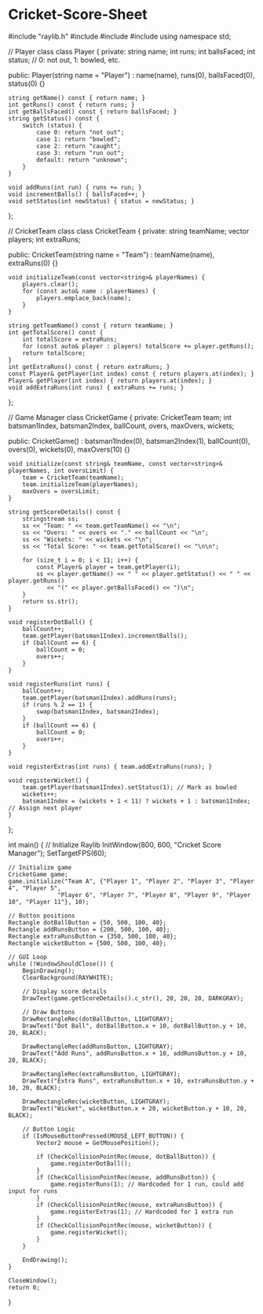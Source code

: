 # Cricket-Score-Sheet
#include "raylib.h"
#include <vector>
#include <string>
#include <sstream>
using namespace std;

// Player class
class Player {
private:
    string name;
    int runs;
    int ballsFaced;
    int status; // 0: not out, 1: bowled, etc.

public:
    Player(string name = "Player") : name(name), runs(0), ballsFaced(0), status(0) {}

    string getName() const { return name; }
    int getRuns() const { return runs; }
    int getBallsFaced() const { return ballsFaced; }
    string getStatus() const {
        switch (status) {
            case 0: return "not out";
            case 1: return "bowled";
            case 2: return "caught";
            case 3: return "run out";
            default: return "unknown";
        }
    }

    void addRuns(int run) { runs += run; }
    void incrementBalls() { ballsFaced++; }
    void setStatus(int newStatus) { status = newStatus; }
};

// CricketTeam class
class CricketTeam {
private:
    string teamName;
    vector<Player> players;
    int extraRuns;

public:
    CricketTeam(string name = "Team") : teamName(name), extraRuns(0) {}

    void initializeTeam(const vector<string>& playerNames) {
        players.clear();
        for (const auto& name : playerNames) {
            players.emplace_back(name);
        }
    }

    string getTeamName() const { return teamName; }
    int getTotalScore() const {
        int totalScore = extraRuns;
        for (const auto& player : players) totalScore += player.getRuns();
        return totalScore;
    }
    int getExtraRuns() const { return extraRuns; }
    const Player& getPlayer(int index) const { return players.at(index); }
    Player& getPlayer(int index) { return players.at(index); }
    void addExtraRuns(int runs) { extraRuns += runs; }
};

// Game Manager
class CricketGame {
private:
    CricketTeam team;
    int batsman1Index, batsman2Index, ballCount, overs, maxOvers, wickets;

public:
    CricketGame() : batsman1Index(0), batsman2Index(1), ballCount(0), overs(0), wickets(0), maxOvers(10) {}

    void initialize(const string& teamName, const vector<string>& playerNames, int oversLimit) {
        team = CricketTeam(teamName);
        team.initializeTeam(playerNames);
        maxOvers = oversLimit;
    }

    string getScoreDetails() const {
        stringstream ss;
        ss << "Team: " << team.getTeamName() << "\n";
        ss << "Overs: " << overs << "." << ballCount << "\n";
        ss << "Wickets: " << wickets << "\n";
        ss << "Total Score: " << team.getTotalScore() << "\n\n";

        for (size_t i = 0; i < 11; i++) {
            const Player& player = team.getPlayer(i);
            ss << player.getName() << " " << player.getStatus() << " " << player.getRuns()
               << "(" << player.getBallsFaced() << ")\n";
        }
        return ss.str();
    }

    void registerDotBall() {
        ballCount++;
        team.getPlayer(batsman1Index).incrementBalls();
        if (ballCount == 6) {
            ballCount = 0;
            overs++;
        }
    }

    void registerRuns(int runs) {
        ballCount++;
        team.getPlayer(batsman1Index).addRuns(runs);
        if (runs % 2 == 1) {
            swap(batsman1Index, batsman2Index);
        }
        if (ballCount == 6) {
            ballCount = 0;
            overs++;
        }
    }

    void registerExtras(int runs) { team.addExtraRuns(runs); }

    void registerWicket() {
        team.getPlayer(batsman1Index).setStatus(1); // Mark as bowled
        wickets++;
        batsman1Index = (wickets + 1 < 11) ? wickets + 1 : batsman1Index; // Assign next player
    }
};

int main() {
    // Initialize Raylib
    InitWindow(800, 600, "Cricket Score Manager");
    SetTargetFPS(60);

    // Initialize game
    CricketGame game;
    game.initialize("Team A", {"Player 1", "Player 2", "Player 3", "Player 4", "Player 5", 
                  "Player 6", "Player 7", "Player 8", "Player 9", "Player 10", "Player 11"}, 10);

    // Button positions
    Rectangle dotBallButton = {50, 500, 100, 40};
    Rectangle addRunsButton = {200, 500, 100, 40};
    Rectangle extraRunsButton = {350, 500, 100, 40};
    Rectangle wicketButton = {500, 500, 100, 40};

    // GUI Loop
    while (!WindowShouldClose()) {
        BeginDrawing();
        ClearBackground(RAYWHITE);

        // Display score details
        DrawText(game.getScoreDetails().c_str(), 20, 20, 20, DARKGRAY);

        // Draw Buttons
        DrawRectangleRec(dotBallButton, LIGHTGRAY);
        DrawText("Dot Ball", dotBallButton.x + 10, dotBallButton.y + 10, 20, BLACK);

        DrawRectangleRec(addRunsButton, LIGHTGRAY);
        DrawText("Add Runs", addRunsButton.x + 10, addRunsButton.y + 10, 20, BLACK);

        DrawRectangleRec(extraRunsButton, LIGHTGRAY);
        DrawText("Extra Runs", extraRunsButton.x + 10, extraRunsButton.y + 10, 20, BLACK);

        DrawRectangleRec(wicketButton, LIGHTGRAY);
        DrawText("Wicket", wicketButton.x + 20, wicketButton.y + 10, 20, BLACK);

        // Button Logic
        if (IsMouseButtonPressed(MOUSE_LEFT_BUTTON)) {
            Vector2 mouse = GetMousePosition();

            if (CheckCollisionPointRec(mouse, dotBallButton)) {
                game.registerDotBall();
            }
            if (CheckCollisionPointRec(mouse, addRunsButton)) {
                game.registerRuns(1); // Hardcoded for 1 run, could add input for runs
            }
            if (CheckCollisionPointRec(mouse, extraRunsButton)) {
                game.registerExtras(1); // Hardcoded for 1 extra run
            }
            if (CheckCollisionPointRec(mouse, wicketButton)) {
                game.registerWicket();
            }
        }

        EndDrawing();
    }

    CloseWindow();
    return 0;
}

